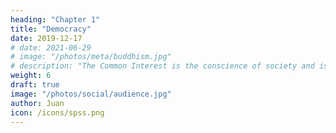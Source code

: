 ```yaml
---
heading: "Chapter 1"
title: "Democracy"
date: 2019-12-17
# date: 2021-06-29
# image: "/photos/meta/buddhism.jpg"
# description: "The Common Interest is the conscience of society and is part of bhagavad dharma (human dharma)"
weight: 6
draft: true
image: "/photos/social/audience.jpg"
author: Juan
icon: /icons/spss.png
---
```

